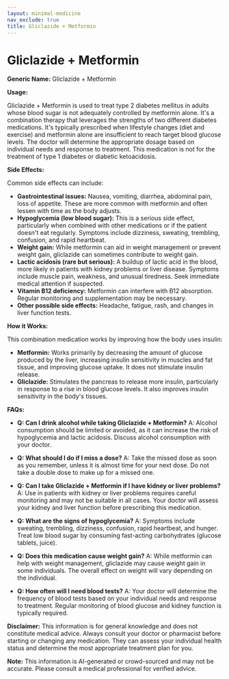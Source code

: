 ```yaml
---
layout: minimal-medicine
nav_exclude: true
title: Gliclazide + Metformin
---
```


# Gliclazide + Metformin

**Generic Name:** Gliclazide + Metformin

**Usage:**

Gliclazide + Metformin is used to treat type 2 diabetes mellitus in adults whose blood sugar is not adequately controlled by metformin alone.  It's a combination therapy that leverages the strengths of two different diabetes medications.  It's typically prescribed when lifestyle changes (diet and exercise) and metformin alone are insufficient to reach target blood glucose levels.  The doctor will determine the appropriate dosage based on individual needs and response to treatment.  This medication is not for the treatment of type 1 diabetes or diabetic ketoacidosis.


**Side Effects:**

Common side effects can include:

* **Gastrointestinal issues:** Nausea, vomiting, diarrhea, abdominal pain, loss of appetite.  These are more common with metformin and often lessen with time as the body adjusts.
* **Hypoglycemia (low blood sugar):** This is a serious side effect, particularly when combined with other medications or if the patient doesn't eat regularly. Symptoms include dizziness, sweating, trembling, confusion, and rapid heartbeat.
* **Weight gain:**  While metformin can aid in weight management or prevent weight gain, gliclazide can sometimes contribute to weight gain.
* **Lactic acidosis (rare but serious):** A buildup of lactic acid in the blood, more likely in patients with kidney problems or liver disease. Symptoms include muscle pain, weakness, and unusual tiredness. Seek immediate medical attention if suspected.
* **Vitamin B12 deficiency:**  Metformin can interfere with B12 absorption.  Regular monitoring and supplementation may be necessary.
* **Other possible side effects:**  Headache, fatigue, rash, and changes in liver function tests.


**How it Works:**

This combination medication works by improving how the body uses insulin:

* **Metformin:** Works primarily by decreasing the amount of glucose produced by the liver, increasing insulin sensitivity in muscles and fat tissue, and improving glucose uptake.  It does not stimulate insulin release.
* **Gliclazide:**  Stimulates the pancreas to release more insulin, particularly in response to a rise in blood glucose levels. It also improves insulin sensitivity in the body's tissues.


**FAQs:**

* **Q: Can I drink alcohol while taking Gliclazide + Metformin?**  A: Alcohol consumption should be limited or avoided, as it can increase the risk of hypoglycemia and lactic acidosis.  Discuss alcohol consumption with your doctor.

* **Q: What should I do if I miss a dose?** A: Take the missed dose as soon as you remember, unless it is almost time for your next dose.  Do not take a double dose to make up for a missed one.

* **Q: Can I take Gliclazide + Metformin if I have kidney or liver problems?** A:  Use in patients with kidney or liver problems requires careful monitoring and may not be suitable in all cases.  Your doctor will assess your kidney and liver function before prescribing this medication.

* **Q: What are the signs of hypoglycemia?** A: Symptoms include sweating, trembling, dizziness, confusion, rapid heartbeat, and hunger.  Treat low blood sugar by consuming fast-acting carbohydrates (glucose tablets, juice).

* **Q: Does this medication cause weight gain?** A:  While metformin can help with weight management, gliclazide may cause weight gain in some individuals.  The overall effect on weight will vary depending on the individual.

* **Q: How often will I need blood tests?** A: Your doctor will determine the frequency of blood tests based on your individual needs and response to treatment.  Regular monitoring of blood glucose and kidney function is typically required.

**Disclaimer:**  This information is for general knowledge and does not constitute medical advice.  Always consult your doctor or pharmacist before starting or changing any medication.  They can assess your individual health status and determine the most appropriate treatment plan for you.


**Note:** This information is AI-generated or crowd-sourced and may not be accurate. Please consult a medical professional for verified advice.
